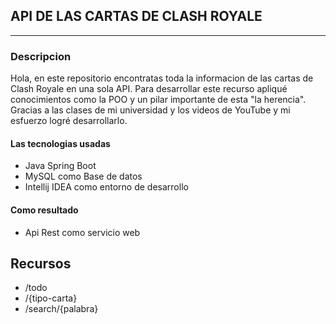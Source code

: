  ## API DE LAS CARTAS DE CLASH ROYALE
 - - -
### Descripcion
Hola, en este repositorio encontratas toda la informacion 
de las cartas de Clash Royale en una sola API. Para desarrollar este recurso
apliqué conocimientos como la POO y un pilar importante de esta "la herencia".
Gracias a las clases de mi universidad y los videos de YouTube y mi esfuerzo
logré desarrollarlo.
#### Las tecnologias usadas
- Java Spring Boot 
- MySQL como Base de datos 
- Intellij IDEA como entorno de desarrollo
#### Como resultado
- Api Rest como servicio web
## Recursos
- /todo
- /{tipo-carta}
- /search/{palabra}
